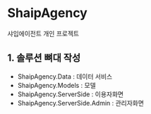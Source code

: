 # ShaipAgency
샤입에이전트 개인 프로젝트

## 1. 솔루션 뼈대 작성
- ShaipAgency.Data              : 데이터 서비스 
- ShaipAgency.Models            : 모델
- ShaipAgency.ServerSide        : 이용자화면
- ShaipAgency.ServerSide.Admin  : 관리자화면

